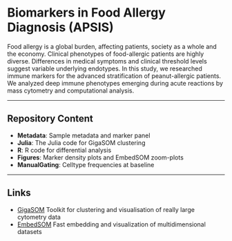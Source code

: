 # Biomarkers in Food Allergy Diagnosis (APSIS)

Food allergy is a global burden, affecting patients, society as a whole and the economy.
Clinical phenotypes of food-allergic patients are highly diverse. Differences in medical symptoms and clinical threshold levels suggest variable underlying endotypes.
In this study, we researched immune markers for the advanced stratification of peanut-allergic patients.
We analyzed deep immune phenotypes emerging during acute reactions by mass cytometry and computational analysis.

---
## Repository Content
- **Metadata**: Sample metadata and marker panel 
- **Julia**: The Julia code for GigaSOM clustering
- **R**: R code for differential analysis
- **Figures**: Marker density plots and EmbedSOM zoom-plots
- **ManualGating**: Celltype frequencies at baseline

---
## Links
- [GigaSOM](https://github.com/LCSB-BioCore/GigaSOM.jl) Toolkit for clustering and visualisation of really large cytometry data
- [EmbedSOM](http://bioinfo.uochb.cas.cz/embedsom/) Fast embedding and visualization of multidimensional datasets
